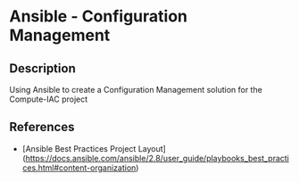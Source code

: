 # Ansible - Configuration Management

## Description

Using Ansible to create a Configuration Management solution for the Compute-IAC project

## References

- [Ansible Best Practices Project Layout] (https://docs.ansible.com/ansible/2.8/user_guide/playbooks_best_practices.html#content-organization)
